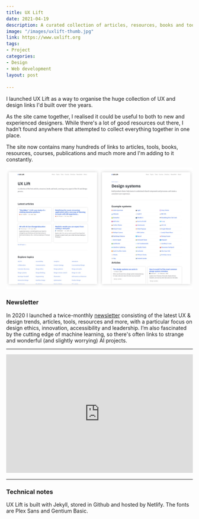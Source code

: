 ```yaml
---
title: UX Lift
date: 2021-04-19
description: A curated collection of articles, resources, books and tools, with the goal of covering every aspect of the UX and design process.
image: "/images/uxlift-thumb.jpg"
link: https://www.uxlift.org
tags:
- Project
categories:
- Design
- Web development
layout: post

---
```


I launched UX Lift as a way to organise the huge collection of UX and design links I'd built over the years.

As the site came together, I realised it could be useful to both to new and experienced designers. While there's a lot of good resources out there, I hadn’t found anywhere that attempted to collect everything together in one place.

The site now contains many hundreds of links to articles, tools, books, resources, courses, publications and much more and I'm adding to it constantly.

<img src="/images/uxlift.jpg" class="wide">

### Newsletter

In 2020 I launched a twice-monthly [newsletter](https://uxlift.substack.com) consisting of the latest UX & design trends, articles, tools, resources and more, with a particular focus on design ethics, innovation, accessibility and leadership. I’m also fascinated by the cutting edge of machine learning, so there's often links to strange and wonderful (and slightly worrying) AI projects.

---

<iframe src="https://uxlift.substack.com/embed" width="100%" height="320" style="border:none; background:white;" frameborder="0" scrolling="no"></iframe>

--- 

### Technical notes

UX Lift is built with Jekyll, stored in Github and hosted by Netlify. The fonts are Plex Sans and Gentium Basic. 

